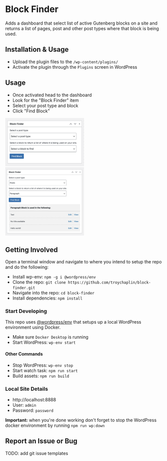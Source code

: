 # Block Finder

Adds a dashboard that select list of active Gutenberg blocks on a site and returns a list of pages, post and other post types where that block is being used.

## Installation & Usage

-   Upload the plugin files to the `/wp-content/plugins/`
-   Activate the plugin through the `Plugins` screen in WordPress

## Usage

-   Once activated head to the dashboard
-   Look for the "Block Finder" item
-   Select your post type and block
-   Click "Find Block"

<img src="./assets/screenshot-1.png" alt="Image 2" width="50%"/>
<img src="./assets/screenshot-2.png" alt="Image 2" width="50%"/>

## Getting Involved

Open a terminal window and navigate to where you intend to setup the repo and do the following:

-   Install wp-env: `npm -g i @wordpress/env`
-   Clone the repo: `git clone https://github.com/troychaplin/block-finder.git`
-   Navigate into the repo: `cd block-finder`
-   Install dependencies: `npm install`

### Start Developing

This repo uses [@wordpress/env](https://github.com/WordPress/gutenberg/tree/HEAD/packages/env#readme) that setups up a local WordPress environment using Docker.

-   Make sure `Docker Desktop` is running
-   Start WordPress: `wp-env start`

#### Other Commands

-   Stop WordPress: `wp-env stop`
-   Start watch task: `npm run start`
-   Build assets: `npm run build`

### Local Site Details

-   http://localhost:8888
-   User: `admin`
-   Password: `password`

**Important:** when you're done working don't forget to stop the WordPress docker environment by running `npm run wp:down`

## Report an Issue or Bug

TODO: add git issue templates
